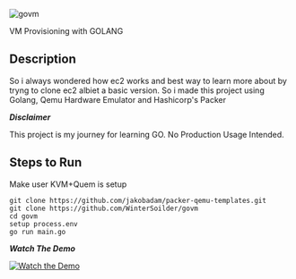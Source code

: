 

![govm](https://user-images.githubusercontent.com/20440693/145251255-91f4fded-b667-4994-8288-bc2536908e9c.png)

VM Provisioning with GOLANG

## Description

So i always wondered how ec2 works and best way to learn more about by tryng to clone ec2 albiet a basic version. So i made this project using Golang, Qemu Hardware Emulator and Hashicorp's Packer

***Disclaimer***

This project is my journey for learning GO. No Production Usage Intended.

## Steps to Run
Make user KVM+Quem is setup
```
git clone https://github.com/jakobadam/packer-qemu-templates.git
git clone https://github.com/WinterSoilder/govm
cd govm
setup process.env
go run main.go
```

***Watch The Demo***


[![Watch the Demo](https://i9.ytimg.com/vi/88RrTOPrGP8/mq1.jpg?sqp=CPDbw40G&rs=AOn4CLAu-tds7WIyOV5CJvIezTGmX2aQTQ)](https://www.youtube.com/watch?v=https://youtu.be/88RrTOPrGP8)
